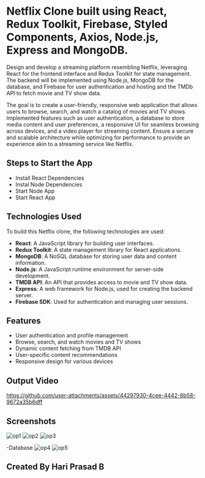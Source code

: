 # Netflix Clone built using React, Redux Toolkit, Firebase, Styled Components, Axios, Node.js, Express and MongoDB.

Design and develop a streaming platform resembling Netflix, leveraging React for the frontend interface
and Redux Toolkit for state management. The backend will be implemented using Node.js, MongoDB for
the database, and Firebase for user authentication and hosting and the TMDb API to fetch movie and TV
show data.

The goal is to create a user-friendly, responsive web application that allows users to browse, search, and
watch a catalog of movies and TV shows. Implemented features such as user authentication, a
database to store media content and user preferences, a responsive UI for seamless browsing across
devices, and a video player for streaming content. Ensure a secure and scalable architecture while
optimizing for performance to provide an experience akin to a streaming service like Netflix.

## Steps to Start the App

+ Install React Dependencies
+ Instal Node Dependencies
+ Start Node App
+ Start React App

## Technologies Used

To build this Netflix clone, the following technologies are used:

- **React**: A JavaScript library for building user interfaces.
- **Redux Toolkit**: A state management library for React applications.
- **MongoDB**: A NoSQL database for storing user data and content information.
- **Node.js**: A JavaScript runtime environment for server-side development.
- **TMDB API**: An API that provides access to movie and TV show data.
- **Express**: A web framework for Node.js, used for creating the backend server.
- **Firebase SDK**: Used for authentication and managing user sessions.

## Features

- User authentication and profile management
- Browse, search, and watch movies and TV shows
- Dynamic content fetching from TMDB API
- User-specific content recommendations
- Responsive design for various devices


## Output Video
https://github.com/user-attachments/assets/44297930-4cee-4442-8b58-9672a35b6dff

## Screenshots

![op1](https://github.com/user-attachments/assets/f64d7fa9-33f4-4ff0-a21a-a6d494d0357e)
![op2](https://github.com/user-attachments/assets/03e22f54-f9d6-4c43-b9e8-975b07c5c1d9)
![op3](https://github.com/user-attachments/assets/d6d3bc8b-3610-4fb2-a6e8-e71e0fcf28c3)

-Database
![op4](https://github.com/user-attachments/assets/f3bac686-6254-44b7-8414-0c7aebe879fb)
![op5](https://github.com/user-attachments/assets/79819a5e-914f-4901-adcb-19db0f06551c)

## Created By Hari Prasad B

